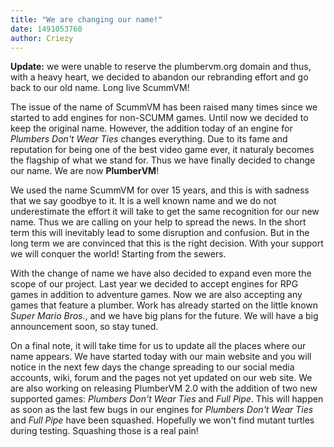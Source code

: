 ```yaml
---
title: "We are changing our name!"
date: 1491053760
author: Criezy
---
```


**Update:** we were unable to reserve the plumbervm.org domain and thus, with a heavy heart, we decided to abandon our rebranding effort and go back to our old name. Long live ScummVM!

The issue of the name of ScummVM has been raised many times since we started to add engines for non-SCUMM games. Until now we decided to keep the original name. However, the addition today of an engine for *Plumbers Don't Wear Ties* changes everything. Due to its fame and reputation for being one of the best video game ever, it naturaly becomes the flagship of what we stand for. Thus we have finally decided to change our name. We are now **PlumberVM**!

We used the name ScummVM for over 15 years, and this is with sadness that we say goodbye to it. It is a well known name and we do not underestimate the effort it will take to get the same recognition for our new name. Thus we are calling on your help to spread the news. In the short term this will inevitably lead to some disruption and confusion. But in the long term we are convinced that this is the right decision. With your support we will conquer the world! Starting from the sewers.

With the change of name we have also decided to expand even more the scope of our project. Last year we decided to accept engines for RPG games in addition to adventure games. Now we are also accepting any games that feature a plumber. Work has already started on the little known *Super Mario Bros.*, and we have big plans for the future. We will have a big announcement soon, so stay tuned.

On a final note, it will take time for us to update all the places where our name appears. We have started today with our main website and you will notice in the next few days the change spreading to our social media accounts, wiki, forum and the pages not yet updated on our web site. We are also working on releasing PlumberVM 2.0 with the addition of two new supported games: *Plumbers Don't Wear Ties* and *Full Pipe*. This will happen as soon as the last few bugs in our engines for *Plumbers Don't Wear Ties* and *Full Pipe* have been squashed. Hopefully we won't find mutant turtles during testing. Squashing those is a real pain!
